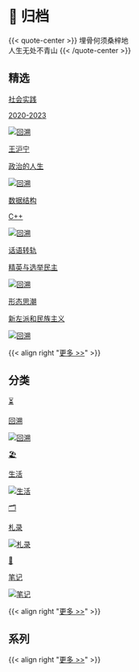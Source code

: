 # 🌳 归档


{{< quote-center >}}
埋骨何须桑梓地<br>
人生无处不青山
{{< /quote-center >}}

## 精选

<div class="subpage-box">
  <div class="subpage-box-cover">
    <a href="https://blog.ralvines.top/shsj/" data-pjax-state="">
      <p class="image-caption">社会实践</p>
      <p class="image-description">2020-2023</p>
      <img alt="回溯" data-src="" src="https://z1.ax1x.com/2023/11/05/piQYui6.jpg" data-loaded="true">
    </a>
  </div>
  <div class="subpage-box-cover">
    <a href="https://blog.ralvines.top/wanghuning/" data-pjax-state="">
      <p class="image-caption">王沪宁</p>
      <p class="image-description">政治的人生</p>
      <img alt="回溯" data-src="" src="https://z1.ax1x.com/2023/10/23/piA3TgS.png" data-loaded="true">
    </a>
  </div>
  <div class="subpage-box-cover">
    <a href="https://blog.ralvines.top/wanghuning/" data-pjax-state="">
      <p class="image-caption">数据结构</p>
      <p class="image-description">C++</p>
      <img alt="回溯" data-src="" src="https://z1.ax1x.com/2023/10/23/piAW5eH.png" data-loaded="true">
    </a>
  </div>
  <div class="subpage-box-cover">
    <a href="https://blog.ralvines.top/rule-system/" data-pjax-state="">
      <p class="image-caption">话语转轨</p>
      <p class="image-description">精英与选举民主</p>
      <img alt="回溯" data-src="" src="https://z1.ax1x.com/2023/11/04/piQnslq.jpg" data-loaded="true">
    </a>
  </div>
  <div class="subpage-box-cover">
    <a href="https://blog.ralvines.top/left-history/" data-pjax-state="">
      <p class="image-caption">形态思潮</p>
      <p class="image-description">新左派和民族主义</p>
      <img alt="回溯" data-src="" src="https://z1.ax1x.com/2023/10/23/piAN891.png" data-loaded="true">
    </a>
  </div>
</div>



{{< align right "[更多 >>](https://blog.ralvines.top/posts/)" >}}

## 分类

<div class="subpage-box">
  <div class="subpage-box-cover">
    <a href="https://blog.ralvines.top/categories/回溯" data-pjax-state="">
      <p class="image-hyper">⏳</p>
      <p class="image-caption">回溯</p>
      <img alt="回溯" data-src="" src="https://z1.ax1x.com/2023/10/24/piEyqgg.png" data-loaded="true">
    </a>
  </div>
  <div class="subpage-box-cover">
    <a href="https://blog.ralvines.top/categories/生活" data-pjax-state="">
      <p class="image-hyper">🏖</p>
      <p class="image-caption">生活</p>
      <img alt="生活" data-src="" src="https://z1.ax1x.com/2023/10/23/piAWIwd.png" data-loaded="true">
    </a>
  </div>
  <div class="subpage-box-cover">
    <a href="https://blog.ralvines.top/categories/札录" data-pjax-state="">
      <p class="image-hyper">🗂️</p>
      <p class="image-caption">札录</p>
      <img alt="札录" data-src="" src="https://z1.ax1x.com/2023/10/23/piAtBlV.png" data-loaded="true">
    </a>
  </div>
  <div class="subpage-box-cover">
    <a href="https://blog.ralvines.top/categories/笔记" data-pjax-state="">
      <p class="image-hyper">📔</p>
      <p class="image-caption">笔记</p>
      <img alt="笔记" data-src="" src="https://z1.ax1x.com/2023/10/31/pinlcqO.jpg" data-loaded="true">
    </a>
  </div>
</div>

{{< align right "[更多 >>](https://blog.ralvines.top/categories/)" >}}
  

## 系列


{{< align right "[更多 >>](https://blog.ralvines.top/series/)" >}}

